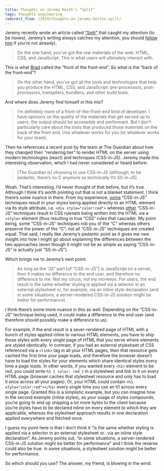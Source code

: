 ```yaml
---
title: Thoughts on Jeremy Keith’s “Split”
tags: thoughts engineering
redirect_from: /2019/thuoghts-on-jeremy-keiths-split/
---
```


Jeremy recently wrote an article called [“Split”](https://adactio.com/journal/15050) that caught my attention (to be honest, Jeremy’s writing always catches my attention, you should [follow him](https://adactio.com/) if you’re not already).

> On the one hand, you’ve got the raw materials of the web: HTML, CSS, and JavaScript. This is what users will ultimately interact with.

This is what [Brad](https://adactio.com/journal/14891%23Brad%2520says) called the “front of the front-end”. So what is the “back of the front-end”?

> On the other hand, you’ve got all the tools and technologies that help you produce the HTML, CSS, and JavaScript: pre-processors, post-processors, transpilers, bundlers, and other build tools.

And where does Jeremy find himself in this mix?

> I’m definitely more of a front-of-the-front-end kind of developer. I have opinions on the quality of the materials that get served up to users; the output should be accessible and performant. But I don’t particularly care about the tools that produced those materials on the back of the front end. Use whatever works for you (or whatever works for your team).

Then he references a recent post by the team at The Guardian about how they changed their “rendering tier” to render HTML on the server using modern technologies (react) and techniques (CSS-in-JS). Jeremy made this interesting observation, which I had never considered or heard before:

> [The Guardian is] choosing to use CSS-in-JS (although, to be pedantic, there’s no C anymore so technically it’s SS-in-JS). 

Woah. That’s interesting. I’d never thought of that before, but it’s true. Although I think it’s worth pointing out that is not a blanket statement. I think there’s some nuance in there. From my experience, [some](https://reactjs.org/docs/dom-elements.html#style) “CSS-in-JS” techniques result in your styles being applied directly to an HTML element via its style attribute, i.e. `<div style="color:red">` whereas [other](https://www.styled-components.com/) “CSS-in-JS” techniques result in CSS rulesets being written into the HTML via a `<style>` element (thus resulting in true “CSS” rules that cascade). My point being, some “CSS-in-JS” techniques rob you of the “C” whereas others preserve the power of  the “C”; not all “CSS-in-JS” techniques are created equal. That said, I really like Jeremy’s pedantic point as it gives me new insight into how I might go about explaining the differences between the two approaches (even though it might not be as simple as saying “CSS-in-JS” is actually just “SS-in-JS”).

Which brings me to Jeremy’s next point:

> As long as the “JS” part [of “CSS-in-JS”] is JavaScript on a server, then it makes no difference to the end user, and therefore no difference to me. Not my circus, not my monkeys. For users, the end result is the same whether styling is applied via a selector in an external stylesheet or, for example, via an inline style declaration (and in some situations, a server-rendered CSS-in-JS solution might be better for performance).

I think there’s some more nuance in this as well. Depending on the “CSS-in-JS” technique being used, it _could_ make a difference to the end user (and therefore _should_ possibly make a difference to us). 

For example, if the end result is a sever-rendered page of HTML with a bunch of styles applied inline to various HTML elements, you have to ship those styles with every single page of HTML that you serve where elements are styled identically. In contrast, if you had an external stylesheet of CSS referenced via a `<link>` tag in all your HTML pages, then that resource gets cached the first time your page loads, and therefore the browser doesn’t have to load the styles for your elements which share identical styles every time a page loads. In other words, if you wanted every `<h1>` element to be red, you could write `h1 { color: red }` in a stylesheet and link to it on every HTML page (browser caches that stylesheet resource and only has to load it once across all your pages). Or, your HTML could contain `<h1 style="color:red"></h1>` every single time you use an h1 across every single page. Granted this is a simplistic example, but you can imagine how in the second example (inline styles), as your usage of styles compounds, you’re going to end up shipping a lot more bytes to the client because you’re styles have to be declared inline on every element to which they are applicable, whereas the stylesheet approach results in one declaration applied everywhere and fetched once.

I guess my point here is that I don’t think it “is the same whether styling is applied via a selector in an external stylesheet or…via an inline style declaration”. As Jeremy points out, “in some situations, a server-rendered CSS-in-JS solution might be better for performance” and I think the reverse could also be true: in some situations, a stylesheet solution might be better for performance.

So which should you use? The answer, my friend, is blowing in the wind.
